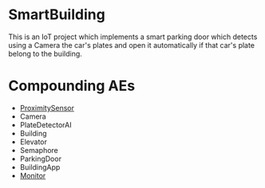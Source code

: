 # SmartBuilding

This is an IoT project which implements a smart parking door which detects using a Camera
the car's plates and open it automatically if that car's plate belong to the building.

# Compounding AEs

- [ProximitySensor](./proximitySensorAE/)  
- Camera
- PlateDetectorAI
- Building
- Elevator
- Semaphore
- ParkingDoor
- BuildingApp
- [Monitor](./MonitorAE/)
